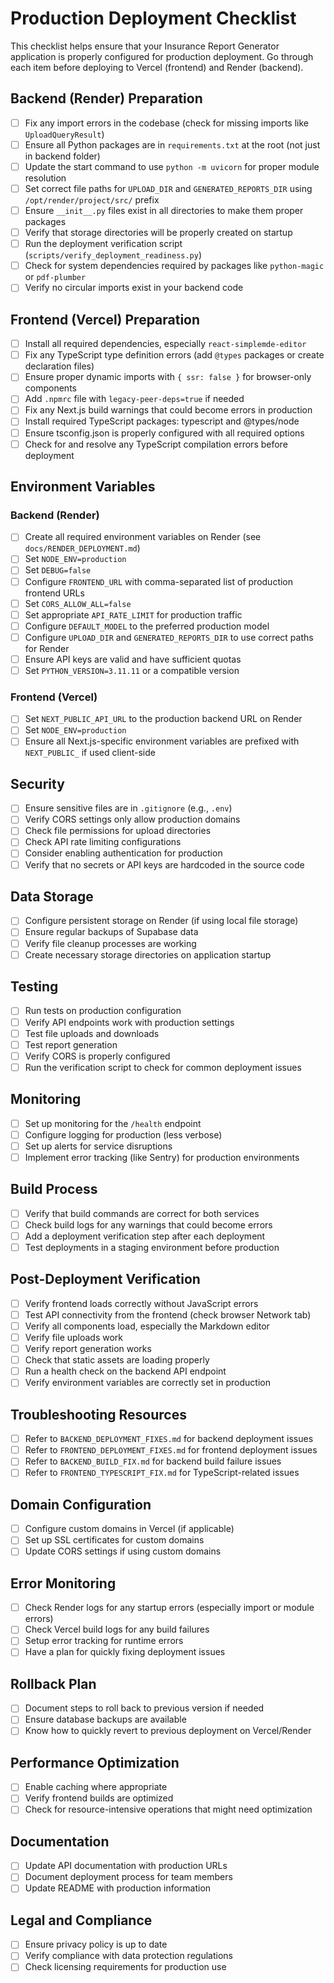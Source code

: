 # Production Deployment Checklist

This checklist helps ensure that your Insurance Report Generator application is properly configured for production deployment. Go through each item before deploying to Vercel (frontend) and Render (backend).

## Backend (Render) Preparation

- [ ] Fix any import errors in the codebase (check for missing imports like `UploadQueryResult`)
- [ ] Ensure all Python packages are in `requirements.txt` at the root (not just in backend folder)
- [ ] Update the start command to use `python -m uvicorn` for proper module resolution
- [ ] Set correct file paths for `UPLOAD_DIR` and `GENERATED_REPORTS_DIR` using `/opt/render/project/src/` prefix
- [ ] Ensure `__init__.py` files exist in all directories to make them proper packages
- [ ] Verify that storage directories will be properly created on startup
- [ ] Run the deployment verification script (`scripts/verify_deployment_readiness.py`)
- [ ] Check for system dependencies required by packages like `python-magic` or `pdf-plumber`
- [ ] Verify no circular imports exist in your backend code

## Frontend (Vercel) Preparation

- [ ] Install all required dependencies, especially `react-simplemde-editor`
- [ ] Fix any TypeScript type definition errors (add `@types` packages or create declaration files)
- [ ] Ensure proper dynamic imports with `{ ssr: false }` for browser-only components
- [ ] Add `.npmrc` file with `legacy-peer-deps=true` if needed
- [ ] Fix any Next.js build warnings that could become errors in production
- [ ] Install required TypeScript packages: typescript and @types/node
- [ ] Ensure tsconfig.json is properly configured with all required options
- [ ] Check for and resolve any TypeScript compilation errors before deployment

## Environment Variables

### Backend (Render)

- [ ] Create all required environment variables on Render (see `docs/RENDER_DEPLOYMENT.md`)
- [ ] Set `NODE_ENV=production`
- [ ] Set `DEBUG=false`
- [ ] Configure `FRONTEND_URL` with comma-separated list of production frontend URLs
- [ ] Set `CORS_ALLOW_ALL=false`
- [ ] Set appropriate `API_RATE_LIMIT` for production traffic
- [ ] Configure `DEFAULT_MODEL` to the preferred production model
- [ ] Configure `UPLOAD_DIR` and `GENERATED_REPORTS_DIR` to use correct paths for Render
- [ ] Ensure API keys are valid and have sufficient quotas
- [ ] Set `PYTHON_VERSION=3.11.11` or a compatible version

### Frontend (Vercel)

- [ ] Set `NEXT_PUBLIC_API_URL` to the production backend URL on Render
- [ ] Set `NODE_ENV=production`
- [ ] Ensure all Next.js-specific environment variables are prefixed with `NEXT_PUBLIC_` if used client-side

## Security

- [ ] Ensure sensitive files are in `.gitignore` (e.g., `.env`)
- [ ] Verify CORS settings only allow production domains
- [ ] Check file permissions for upload directories
- [ ] Check API rate limiting configurations
- [ ] Consider enabling authentication for production
- [ ] Verify that no secrets or API keys are hardcoded in the source code

## Data Storage

- [ ] Configure persistent storage on Render (if using local file storage)
- [ ] Ensure regular backups of Supabase data
- [ ] Verify file cleanup processes are working
- [ ] Create necessary storage directories on application startup

## Testing

- [ ] Run tests on production configuration
- [ ] Verify API endpoints work with production settings
- [ ] Test file uploads and downloads
- [ ] Test report generation
- [ ] Verify CORS is properly configured
- [ ] Run the verification script to check for common deployment issues

## Monitoring

- [ ] Set up monitoring for the `/health` endpoint
- [ ] Configure logging for production (less verbose)
- [ ] Set up alerts for service disruptions
- [ ] Implement error tracking (like Sentry) for production environments

## Build Process

- [ ] Verify that build commands are correct for both services
- [ ] Check build logs for any warnings that could become errors
- [ ] Add a deployment verification step after each deployment
- [ ] Test deployments in a staging environment before production

## Post-Deployment Verification

- [ ] Verify frontend loads correctly without JavaScript errors
- [ ] Test API connectivity from the frontend (check browser Network tab)
- [ ] Verify all components load, especially the Markdown editor
- [ ] Verify file uploads work
- [ ] Verify report generation works
- [ ] Check that static assets are loading properly
- [ ] Run a health check on the backend API endpoint
- [ ] Verify environment variables are correctly set in production

## Troubleshooting Resources

- [ ] Refer to `BACKEND_DEPLOYMENT_FIXES.md` for backend deployment issues
- [ ] Refer to `FRONTEND_DEPLOYMENT_FIXES.md` for frontend deployment issues
- [ ] Refer to `BACKEND_BUILD_FIX.md` for backend build failure issues
- [ ] Refer to `FRONTEND_TYPESCRIPT_FIX.md` for TypeScript-related issues

## Domain Configuration

- [ ] Configure custom domains in Vercel (if applicable)
- [ ] Set up SSL certificates for custom domains
- [ ] Update CORS settings if using custom domains

## Error Monitoring

- [ ] Check Render logs for any startup errors (especially import or module errors)
- [ ] Check Vercel build logs for any build failures
- [ ] Setup error tracking for runtime errors
- [ ] Have a plan for quickly fixing deployment issues

## Rollback Plan

- [ ] Document steps to roll back to previous version if needed
- [ ] Ensure database backups are available
- [ ] Know how to quickly revert to previous deployment on Vercel/Render

## Performance Optimization

- [ ] Enable caching where appropriate
- [ ] Verify frontend builds are optimized
- [ ] Check for resource-intensive operations that might need optimization

## Documentation

- [ ] Update API documentation with production URLs
- [ ] Document deployment process for team members
- [ ] Update README with production information

## Legal and Compliance

- [ ] Ensure privacy policy is up to date
- [ ] Verify compliance with data protection regulations
- [ ] Check licensing requirements for production use 